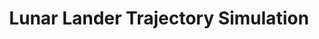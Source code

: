 ---
layout: page
title: Lunar Lander Trajectory Simulation
description: NASA Johnson Space Center (Spring 2020, Pathways Program)
img: assets/media/internships/NASA_JSC_CM451/cover.png
importance: 1
category: 2020
related_publications: false
---